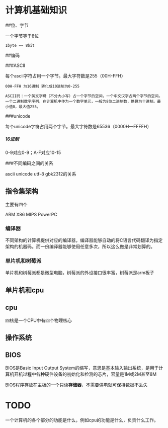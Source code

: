 # 计算机基础知识

##位、字节

一个字节等于8位

```
1byte == 8bit
```

##编码

###ASCII

每个ascii字符占用一个字节。最大字符数是255（00H-FFH）

```
00H-FFH 为16进制 转化成10进制为0-255
```

```
ASCII码：一个英文字母（不分大小写）占一个字节的空间，一个中文汉字占两个字节的空间。一个二进制数字序列，在计算机中作为一个数字单元，一般为8位二进制数，换算为十进制。最小值0，最大值255。
```

###unicode

每个unicode字符占用两个字节。最大字符数是65536（0000H—FFFFH）

##### 16进制

0-9对应0-9；A-F对应10-15

###不同编码之间的关系

ascii  unicode  utf-8  gbk2312的关系



## 指令集架构

主要有四个

ARM  X86  MIPS  PowerPC

### 编译器

不同架构的计算机提供对应的编译器，编译器能够自动的将C语言代码翻译为指定架构的机器码。而一份编译器能够使用任意多次，所以这么做是非常划算的。



### 单片机和树莓派

单片机和树莓派都是微型电脑，树莓派的外设接口很丰富，树莓派是arm板子

## 单片机和cpu



## cpu

四核是一个CPU中有四个物理核心





## 操作系统



## BIOS

BIOS是Basic Input Output System的缩写，意思是基本输入输出系统，是用于计算机开机过程中各种硬件设备的初始化和检测的芯片，容量是1M或2M甚至8M

BIOS程序存放在主板的一个只读**存储器**，不需要供电就可保持数据不丢失











# TODO

一个计算机的各个部分的功能是什么，例如cpu的功能是什么，负责什么工作。



